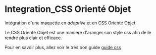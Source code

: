 # Integration_CSS Orienté Objet
Intégration d'une maquette en *adaptive* et en CSS Orienté Objet

Le CSS Orienté Objet est une maniere d'aranger son style css afin de le rendre plus clair et efficace.

Pour en savoir plus, allez voir le trés bon guide [guide css](http://guidecss.fr/)

